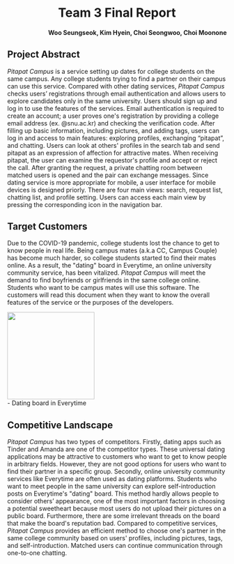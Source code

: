# <center> Team 3 Final Report </center>

#### <div style="text-align: right"> Woo Seungseok, Kim Hyein, Choi Seongwoo, Choi Moonone </div>

## Project Abstract

*Pitapat Campus* is a service setting up dates for college students on the same campus. Any college students trying to find a partner on their campus can use this service. Compared with other dating services, *Pitapat Campus* checks users’ registrations through email authentication and allows users to explore candidates only in the same university.
Users should sign up and log in to use the features of the services. Email authentication is required to create an account; a user proves one's registration by providing a college email address (ex. @snu.ac.kr) and checking the verification code. After filling up basic information, including pictures, and adding tags, users can log in and access to main features: exploring profiles, exchanging “pitapat”, and chatting.
Users can look at others' profiles in the search tab and send pitapat as an expression of affection for attractive mates. When receiving pitapat, the user can examine the requestor's profile and accept or reject the call. After granting the request, a private chatting room between matched users is opened and the pair can exchange messages.
Since dating service is more appropriate for mobile, a user interface for mobile devices is designed priorly. There are four main views: search, request list, chatting list, and profile setting. Users can access each main view by pressing the corresponding icon in the navigation bar.

## Target Customers

Due to the COVID-19 pandemic, college students lost the chance to get to know people in real life. Being campus mates (a.k.a CC, Campus Couple) has become much harder, so college students started to find their mates online. As a result, the "dating" board in Everytime, an online university community service, has been vitalized.
*Pitapat Campus* will meet the demand to find boyfriends or girlfriends in the same college online. Students who want to be campus mates will use this software.
The customers will read this document when they want to know the overall features of the service or the purposes of the developers.

<img src='../req-spec/everytime.jpeg' width=200 />
<figcaption>- Dating board in Everytime</figcaption>

## Competitive Landscape

*Pitapat Campus* has two types of competitors. Firstly, dating apps such as Tinder and Amanda are one of the competitor types. These universal dating applications may be attractive to customers who want to get to know people in arbitrary fields. However, they are not good options for users who want to find their partner in a specific group.
Secondly, online university community services like Everytime are often used as dating platforms. Students who want to meet people in the same university can explore self-introduction posts on Everytime's "dating" board. This method hardly allows people to consider others’ appearance, one of the most important factors in choosing a potential sweetheart because most users do not upload their pictures on a public board. Furthermore, there are some irrelevant threads on the board that make the board's reputation bad.
Compared to competitive services, *Pitapat Campus* provides an efficient method to choose one's partner in the same college community based on users' profiles, including pictures, tags, and self-introduction. Matched users can continue communication through one-to-one chatting.
